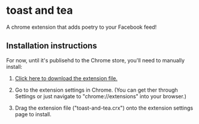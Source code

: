 # toast and tea
A chrome extension that adds poetry to your Facebook feed!

## Installation instructions
For now, until it's publisehd to the Chrome store, you'll need to manually install:

1. [Click here to download the extension file.](https://github.com/alecglassford/facebook-poetry/raw/master/toast-and-tea.crx)

2. Go to the extension settings in Chrome. (You can get ther through Settings or just navigate to "chrome://extensions" into your browser.)

3. Drag the extension file ("toast-and-tea.crx") onto the extension settings page to install.
